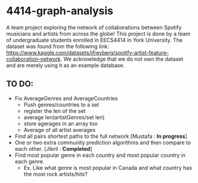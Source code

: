 # 4414-graph-analysis

A team project exploring the network of collaborations between Spotify musicians and artists from across the globe! This project is done by a team of undergraduate students enrolled in EECS4414 in York University. The dataset was found from the following link: https://www.kaggle.com/datasets/jfreyberg/spotify-artist-feature-collaboration-network. We acknowledge that we do not own the dataset and are merely using it as an example database. 

## TO DO:
- Fix AverageGenres and AverageCountries
  - Push genres/countries to a set
  - register the len of the set
  - average len(artistGenres/set len)
  - store agerages in an array too
  - Average of all artist averages
- Find all pairs shortest paths to the full network [Mustafa : **In progress**]
- One or two extra community prediction algorithms and then compare to each other. [Jibril : **Completed**]
- Find most popular genre in each country and most popular country in each genre.
  - Ex. Like what genre is most popular in Canada and what country has the most rock artists/hits?
